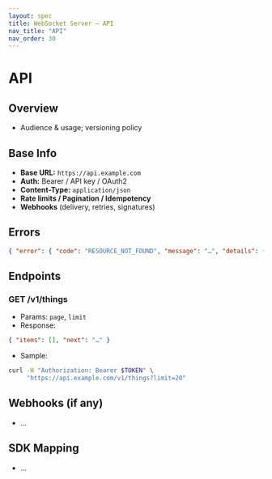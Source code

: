 ```yaml
---
layout: spec
title: WebSocket Server — API
nav_title: "API"
nav_order: 30
---
```

# API
## Overview
- Audience & usage; versioning policy

## Base Info
- **Base URL:** `https://api.example.com`
- **Auth:** Bearer / API key / OAuth2
- **Content-Type:** `application/json`
- **Rate limits / Pagination / Idempotency**
- **Webhooks** (delivery, retries, signatures)

## Errors
```json
{ "error": { "code": "RESOURCE_NOT_FOUND", "message": "…", "details": {} } }
```

## Endpoints
### GET /v1/things
- Params: `page`, `limit`
- Response:
```json
{ "items": [], "next": "…" }
```
- Sample:
```bash
curl -H "Authorization: Bearer $TOKEN" \
     "https://api.example.com/v1/things?limit=20"
```

## Webhooks (if any)
- …

## SDK Mapping
- …

